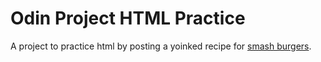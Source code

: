 # Odin Project HTML Practice
  A project to practice html by posting a yoinked recipe for [smash burgers](https://www.allrecipes.com/recipe/8489146/homemade-smash-burgers/).
